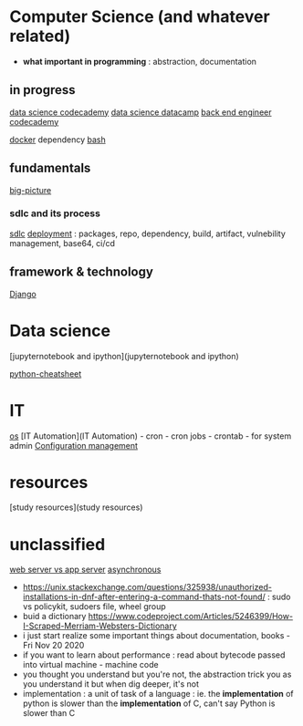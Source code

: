 # Computer Science (and whatever related)
- __what important in programming__ : abstraction, documentation
## in progress
[data science codecademy](data-science-codecademy)
[data science datacamp](data-science-datacamp)
[back end engineer codecademy](back-end-engineer-codecademy)

[docker](docker)
dependency
[bash](bash)
## fundamentals
[big-picture](big-picture)

### sdlc and its process
[sdlc](sdlc)
[deployment](deployment) : packages, repo, dependency, build, artifact, vulnebility management, base64, ci/cd
 
## framework & technology
[Django](Django)


# Data science
[jupyternotebook and ipython](jupyternotebook and ipython)

[python-cheatsheet](https://www.codecademy.com/learn/paths/data-science/tracks/dscp-python-fundamentals/modules/dscp-python-lists/cheatsheet)

# IT
[os](os)
[IT Automation](IT Automation) - cron - cron jobs - crontab - for system admin
[Configuration management](cm) 

# resources
[study resources](study resources)

# unclassified
[web server vs app server](webvsapp)
[asynchronous](asynchronous)
- https://unix.stackexchange.com/questions/325938/unauthorized-installations-in-dnf-after-entering-a-command-thats-not-found/ : sudo vs policykit, sudoers file, wheel group
- buid a dictionary https://www.codeproject.com/Articles/5246399/How-I-Scraped-Merriam-Websters-Dictionary
- i just start realize some important things about documentation, books - Fri Nov 20 2020
- if you want to learn about performance : read about bytecode passed into virtual machine - machine code
- you thought you understand but you're not, the abstraction trick you as you understand it but when dig deeper, it's not
- implementation : a unit of task of a language : ie. the __implementation__ of python is slower than the __implementation__ of C, can't say Python is slower than C
